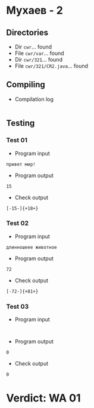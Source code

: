 # Мухаев - 2
## Directories
- Dir `cwr`... found
- File `cwr/var`... found
- Dir `cwr/321`... found
- File `cwr/321/CR2.java`... found
## Compiling
- Compilation log
```

```
## Testing
### Test 01
- Program input
```
привет мир!

```
- Program output
```
15

```
- Check output
```
[-15-]{+18+}

```
### Test 02
- Program input
```
длинношеее животное

```
- Program output
```
72

```
- Check output
```
[-72-]{+81+}

```
### Test 03
- Program input
```


```
- Program output
```
0

```
- Check output
```
0

```
# Verdict: WA 01
